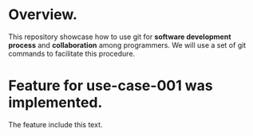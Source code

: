 # Overview.

This repository showcase how to use git for **software development process** and **collaboration** among programmers. We will use a set of git commands to facilitate this procedure.

# Feature for use-case-001 was implemented.
The feature include this text. 
